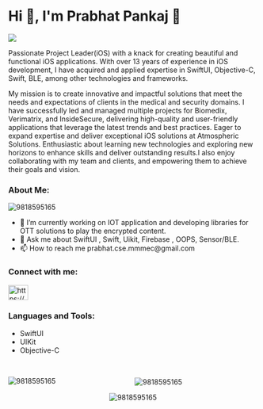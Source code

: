 <h1 align="left">Hi 👋, I'm Prabhat Pankaj </h1>
<div align="left">
 <img src="https://readme-typing-svg.herokuapp.com/?lines=Project+Leader(iOS);Quick+learner;&color=red&left=true" />
</div>

<div align="center">  
 <!-- <img align="right" alt="Coding" width="400" src="https://camo.githubusercontent.com/b477e4b1cfebc66bbf60847d535205e291b7f5b4a12f22381ff1d9c67a7e4f07/68747470733a2f2f6b6f6d617265762e636f6d2f67687076632f3f757365726e616d653d616e7368696b6170617468616b6373266c6162656c3d50726f66696c65253230766965777326636f6c6f723d306537356236267374796c653d666c6174"> -->
<div align="left">
<p>Passionate Project Leader(iOS) with a knack for creating beautiful and functional iOS applications. With over 13 years of experience in iOS development, I have acquired and applied expertise in SwiftUI, Objective-C, Swift, BLE, among other technologies and frameworks.</p>
 
<p>My mission is to create innovative and impactful solutions that meet the needs and expectations of clients in the medical and security domains. I have successfully led and managed multiple projects for Biomedix, Verimatrix, and InsideSecure, delivering high-quality and user-friendly applications that leverage the latest trends and best practices. Eager to expand expertise and deliver exceptional iOS solutions at Atmospheric Solutions. Enthusiastic about learning new technologies and exploring new horizons to enhance skills and deliver outstanding results.I also enjoy collaborating with my team and clients, and empowering them to achieve their goals and vision.</p>
</div>

<p><h3 align="left">About Me:</h3></p>


<p align="left"> <img src="https://komarev.com/ghpvc/?username=9818595165&label=Profile%20views&color=0e75b6&style=flat" alt="9818595165" /> </p>

<div align="left">
<ul>
  <li>🌱 I’m currently working on IOT application and developing libraries for OTT solutions to play the encrypted content.
</li>
  <li>💬 Ask me about SwiftUI , Swift, Uikit, Firebase , OOPS, Sensor/BLE.
</li>
  <li>📫 How to reach me prabhat.cse.mmmec@gmail.com
</li>
</ul>
</div>

<h3 align="left">Connect with me:</h3>
<p align="left">
<a href="https://www.linkedin.com/in/prabhat-pankaj/" target="blank"><img align="center" src="https://raw.githubusercontent.com/9818595165/portfolio/main/linked.svg" alt="https://www.linkedin.com/in/prabhat-pankaj/" height="30" width="40" /></a>
</p>
<h3 align="left">Languages and Tools:</h3>

<p align="left">

 <div align="left">
 <ul>
  <li>SwiftUI</li>
  <li>UIKit</li>
  <li>Objective-C</li>
</ul> 
</div>

<!--      <a href="https://www.apple.com" target="_blank" rel="noreferrer">
        <img src="https://miro.medium.com/v2/resize:fit:4800/format:webp/0*LBMihifPc7HHNmOF.png" alt="linux" width="60" height="40"/>
    </a>
    <a href="https://www.apple.com" target="_blank" rel="noreferrer">
        <img src="https://developer.apple.com/assets/elements/icons/xcode-cloud/xcode-cloud-128x128_2x.png" alt="xcode" width="40" height="40"/>
    </a>
    <a href="https://www.apple.com" target="_blank" rel="noreferrer">
        <img src="https://wiki.jenkins-ci.org/JENKINS/attachments/2916393/57409618.png" alt="jenkins" width="40" height="40"/>
    </a>
     <a href="https://www.apple.com" target="_blank" rel="noreferrer">
        <img src=" https://mlops-guide.github.io/MLOps/CICDML/ci-cd.png" alt="jenkins" width="40" height="40"/>
    </a> -->

</p>

<br>
<p><img align="left" src="https://github-readme-stats.vercel.app/api/top-langs?username=9818595165&show_icons=true&locale=en&layout=compact" alt="9818595165" /></p>

<p>&nbsp;<img align="center" src="https://github-readme-stats.vercel.app/api?username=9818595165&show_icons=true&locale=en" alt="9818595165" /></p>

<p><img align="center" src="https://github-readme-streak-stats.herokuapp.com/?user=9818595165&" alt="9818595165" /></p>
<br>

<!--
**9818595165/9818595165** is a ✨ _special_ ✨ repository because its `README.md` (this file) appears on your GitHub profile.

Here are some ideas to get you started:

- 🔭 I’m currently working on ...
- 🌱 I’m currently learning ...
- 👯 I’m looking to collaborate on ...
- 🤔 I’m looking for help with ...
- 💬 Ask me about ...
- 📫 How to reach me: ...
- 😄 Pronouns: ...
- ⚡ Fun fact: ...
-->

